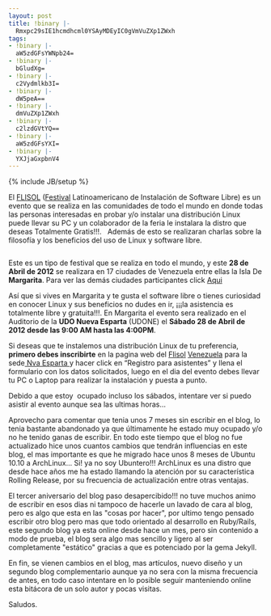 ```yaml
---
layout: post
title: !binary |-
  Rmxpc29sIE1hcmdhcml0YSAyMDEyIC0gVmVuZXp1ZWxh
tags:
- !binary |-
  aW5zdGFsYWNpb24=
- !binary |-
  bGludXg=
- !binary |-
  c2Vydmlkb3I=
- !binary |-
  dW5peA==
- !binary |-
  dmVuZXp1ZWxh
- !binary |-
  c2lzdGVtYQ==
- !binary |-
  aW5zdGFsYXI=
- !binary |-
  YXJjaGxpbnV4
---
```

{% include JB/setup %}


El <a title="Web Flisol" href="http://www.flisol.org.ve/" rel="nofollow" target="_blank">FLISOL</a> (<a title="Festival" href="../tag/festival/" rel="nofollow">Festival</a> Latinoamericano de Instalación de Software Libre) es un evento que se realiza en las comunidades de todo el mundo en donde todas las personas interesadas en probar y/o instalar una distribución Linux puede llevar su PC y un colaborador de la feria le instalara la distro que deseas Totalmente Gratis!!!.   Además de esto se realizaran charlas sobre la filosofía y los beneficios del uso de Linux y software libre.

<a href="http://imgur.com/YX5sY"><img src="http://i.imgur.com/YX5sY.png" title="Hosted by imgur.com" alt="" /></a>

Este es un tipo de festival que se realiza en todo el mundo, y este <strong>28 de Abril de 2012</strong> se realizara en 17 ciudades de Venezuela entre ellas la Isla De <strong>Margarita</strong>. Para ver las demás ciudades participantes click <a href="http://flisol.org.ve/ciudades/" rel="nofollow">Aqui</a>

Así que si vives en Margarita y te gusta el software libre o tienes curiosidad en conocer Linux y sus beneficios no dudes en ir, ¡¡¡la asistencia es totalmente libre y gratuita!!!. En Margarita el evento sera realizado en el Auditorio de la <strong>UDO Nueva Esparta</strong> (UDONE) el <strong>Sábado 28 de Abril de 2012 desde las 9:00 AM hasta las 4:00PM</strong>.

Si deseas que te instalemos una distribución Linux de tu preferencia, <strong>primero debes inscribirte</strong> en la pagina web del <a title="Flisol" href="../tag/flisol/" rel="nofollow">Flisol</a> <a title="Venezuela" href="../tag/venezuela/">Venezuela</a> para la sede<a href="http://flisol.org.ve/ciudades/margarita/"> Nva Esparta </a>y hacer click en “Registro para asistentes” y llena el formulario con los datos solicitados, luego en el dia del evento debes llevar tu PC o Laptop para realizar la instalación y puesta a punto.

Debido a que estoy  ocupado incluso los sábados, intentare ver si puedo asistir al evento aunque sea las ultimas horas...

Aprovecho para comentar que tenia unos 7 meses sin escribir en el blog, lo tenia bastante abandonado ya que últimamente he estado muy ocupado y/o no he tenido ganas de escribir. En todo este tiempo que el blog no fue actualizado hice unos cuantos cambios que tendrán influencias en este blog, el mas importante es que he migrado hace unos 8 meses de Ubuntu 10.10 a ArchLinux... Si! ya no soy Ubuntero!!! ArchLinux es una distro que desde hace años me ha estado llamando la atención por su característica Rolling Release, por su frecuencia de actualización entre otras ventajas.

El tercer aniversario del blog paso desapercibido!!! no tuve muchos animo de escribir en esos dias ni tampoco de hacerle un lavado de cara al blog, pero es algo que esta en las "cosas por hacer", por ultimo tengo pensado escribir otro blog pero mas que todo orientado al desarrollo en Ruby/Rails, este segundo blog ya esta online desde hace un mes, pero sin contenido a modo de prueba, el blog sera algo mas sencillo y ligero al ser completamente "estático" gracias a que es potenciado por la gema Jekyll.

En fin, se vienen cambios en el blog, mas artículos, nuevo diseño y un segundo blog complementario aunque ya no sera con la misma frecuencia de antes, en todo caso intentare en lo posible seguir manteniendo online esta bitácora de un solo autor y pocas visitas.

Saludos.
